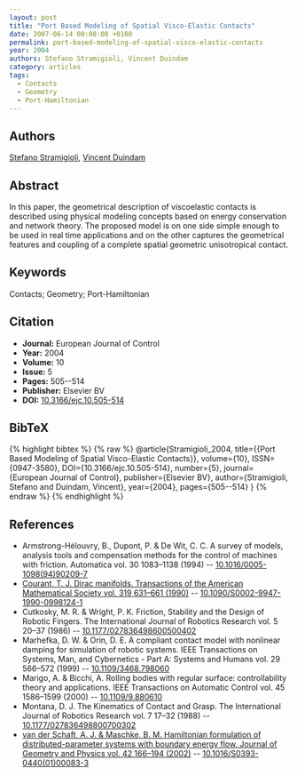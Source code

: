 ```yaml
---
layout: post
title: "Port Based Modeling of Spatial Visco-Elastic Contacts"
date: 2007-06-14 00:00:00 +0100
permalink: port-based-modeling-of-spatial-visco-elastic-contacts
year: 2004
authors: Stefano Stramigioli, Vincent Duindam
category: articles
tags:
  - Contacts
  - Geometry
  - Port-Hamiltonian
---
```

 
## Authors
[Stefano Stramigioli](authors/stefano_stramigioli), [Vincent Duindam](authors/vincent_duindam)
 
## Abstract
In this paper, the geometrical description of viscoelastic contacts is described using physical modeling concepts based on energy conservation and network theory. The proposed model is on one side simple enough to be used in real time applications and on the other captures the geometrical features and coupling of a complete spatial geometric unisotropical contact.
 
## Keywords
Contacts; Geometry; Port-Hamiltonian
 
## Citation
- **Journal:** European Journal of Control
- **Year:** 2004
- **Volume:** 10
- **Issue:** 5
- **Pages:** 505--514
- **Publisher:** Elsevier BV
- **DOI:** [10.3166/ejc.10.505-514](https://doi.org/10.3166/ejc.10.505-514)
 
## BibTeX
{% highlight bibtex %}
{% raw %}
@article{Stramigioli_2004,
  title={{Port Based Modeling of Spatial Visco-Elastic Contacts}},
  volume={10},
  ISSN={0947-3580},
  DOI={10.3166/ejc.10.505-514},
  number={5},
  journal={European Journal of Control},
  publisher={Elsevier BV},
  author={Stramigioli, Stefano and Duindam, Vincent},
  year={2004},
  pages={505--514}
}
{% endraw %}
{% endhighlight %}
 
## References
- Armstrong-Hélouvry, B., Dupont, P. & De Wit, C. C. A survey of models, analysis tools and compensation methods for the control of machines with friction. Automatica vol. 30 1083–1138 (1994) -- [10.1016/0005-1098(94)90209-7](https://doi.org/10.1016/0005-1098(94)90209-7)
- [Courant, T. J. Dirac manifolds. Transactions of the American Mathematical Society vol. 319 631–661 (1990)](dirac-manifolds) -- [10.1090/S0002-9947-1990-0998124-1](https://doi.org/10.1090/S0002-9947-1990-0998124-1)
- Cutkosky, M. R. & Wright, P. K. Friction, Stability and the Design of Robotic Fingers. The International Journal of Robotics Research vol. 5 20–37 (1986) -- [10.1177/027836498600500402](https://doi.org/10.1177/027836498600500402)
- Marhefka, D. W. & Orin, D. E. A compliant contact model with nonlinear damping for simulation of robotic systems. IEEE Transactions on Systems, Man, and Cybernetics - Part A: Systems and Humans vol. 29 566–572 (1999) -- [10.1109/3468.798060](https://doi.org/10.1109/3468.798060)
- Marigo, A. & Bicchi, A. Rolling bodies with regular surface: controllability theory and applications. IEEE Transactions on Automatic Control vol. 45 1586–1599 (2000) -- [10.1109/9.880610](https://doi.org/10.1109/9.880610)
- Montana, D. J. The Kinematics of Contact and Grasp. The International Journal of Robotics Research vol. 7 17–32 (1988) -- [10.1177/027836498800700302](https://doi.org/10.1177/027836498800700302)
- [van der Schaft, A. J. & Maschke, B. M. Hamiltonian formulation of distributed-parameter systems with boundary energy flow. Journal of Geometry and Physics vol. 42 166–194 (2002)](hamiltonian-formulation-of-distributed-parameter-systems-with-boundary-energy-flow) -- [10.1016/S0393-0440(01)00083-3](https://doi.org/10.1016/S0393-0440(01)00083-3)

